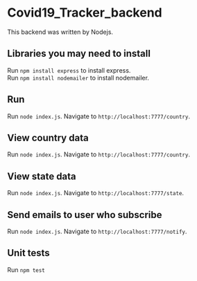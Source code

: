 # Covid19_Tracker\_backend

This backend was written by Nodejs.

## Libraries you may need to install

Run `npm install express` to install express.  
Run `npm install nodemailer` to install nodemailer.

## Run

Run `node index.js`. Navigate to `http://localhost:7777/country`.

## View country data

Run `node index.js`. Navigate to `http://localhost:7777/country`.

## View state data

Run `node index.js`. Navigate to `http://localhost:7777/state`.

## Send emails to user who subscribe

Run `node index.js`. Navigate to `http://localhost:7777/notify`.

## Unit tests
Run `npm test`
